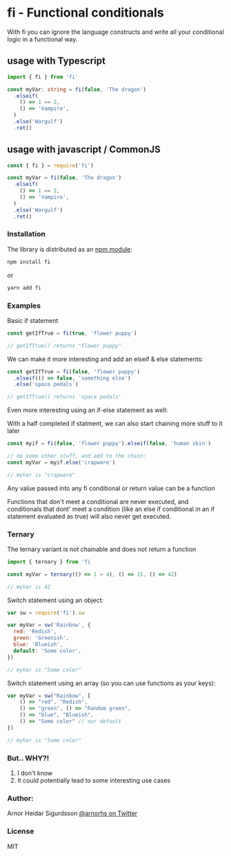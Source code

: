 # fi - Functional conditionals

With fi you can ignore the language constructs and write all your conditional logic in a functional way.

## usage with Typescript

```typescript
import { fi } from 'fi'

const myVar: string = fi(false, 'The dragon')
  .elseif(
    () => 1 == 2,
    () => 'Vampire',
  )
  .else('Wargulf')
  .ret()
```

## usage with javascript / CommonJS

```javascript
const { fi } = require('fi')

const myVar = fi(false, 'The dragon')
  .elseif(
    () => 1 == 2,
    () => 'Vampire',
  )
  .else('Wargulf')
  .ret()
```

### Installation

The library is distributed as an [npm module](https://npmjs.org/package/fi):

```sh
npm install fi
```

or

```sh
yarn add fi
```

### Examples

Basic if statement

```typescript
const getIfTrue = fi(true, 'flower puppy')

// getIfTrue() returns "flower puppy"
```

We can make it more interesting and add an elseif & else statements:

```typescript
const getIfTrue = fi(false, 'flower puppy')
  .elseif(() => false, 'something else')
  .else('space pedals')

// getIfTrue() returns 'space pedals'
```

Even more interesting using an if-else statement as well:

With a half completed if statment, we can also start chaining more stuff to it later

```typescript
const myif = fi(false, 'flower puppy').elseif(false, 'human skin')

// do some other stuff, and add to the chain:
const myVar = myif.else('crapware')

// myVar is "crapware"
```

Any value passed into any fi conditional or return value can be a function

Functions that don't meet a conditional are never executed, and conditionals that dont' meet a
condition (like an else if conditional in an if statement evaluated as true) will also never
get executed.

### Ternary

The ternary variant is not chainable and does not return a function

```typescript
import { ternary } from 'fi

const myVar = ternary(() => 1 > 4), () => 15, () => 42)

// myVar is 42
```

Switch statement using an object:

```javascript
var sw = require('fi').sw

var myVar = sw('Rainbow', {
  red: 'Redish',
  green: 'Greenish',
  blue: 'Blueish',
  default: 'Some color',
})

// myVar is "Some color"
```

Switch statement using an array (so you can use functions as your keys):

```javascript
var myVar = sw("Rainbow", [
    () => "red", "Redish",
    () => "green", () => "Random green",
    () => "blue", "Blueish",
    () => "Some color" // our default
})

// myVar is "Some color"
```

### But.. WHY?!

1. I don't know
2. It could potentially lead to some interesting use cases

### Author:

Arnor Heidar Sigurdsson
[@arnorhs on Twitter](http://twitter.com/arnorhs/)

### License

MIT
